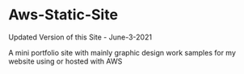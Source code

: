 # Aws-Static-Site
Updated Version of this Site - June-3-2021

A mini portfolio site with mainly graphic design work samples for my website using or hosted with AWS
